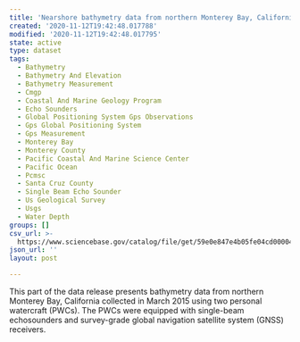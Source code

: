 ```yaml
---
title: 'Nearshore bathymetry data from northern Monterey Bay, California, March 2015'
created: '2020-11-12T19:42:48.017788'
modified: '2020-11-12T19:42:48.017795'
state: active
type: dataset
tags:
  - Bathymetry
  - Bathymetry And Elevation
  - Bathymetry Measurement
  - Cmgp
  - Coastal And Marine Geology Program
  - Echo Sounders
  - Global Positioning System Gps Observations
  - Gps Global Positioning System
  - Gps Measurement
  - Monterey Bay
  - Monterey County
  - Pacific Coastal And Marine Science Center
  - Pacific Ocean
  - Pcmsc
  - Santa Cruz County
  - Single Beam Echo Sounder
  - Us Geological Survey
  - Usgs
  - Water Depth
groups: []
csv_url: >-
  https://www.sciencebase.gov/catalog/file/get/59e0e847e4b05fe04cd00004?name=mb15_mar_pwc.csv
json_url: ''
layout: post

---
```

This part of the data release presents bathymetry data from northern Monterey Bay, California collected in March 2015 using two personal watercraft (PWCs). The PWCs were equipped with single-beam echosounders and survey-grade global navigation satellite system (GNSS) receivers.
